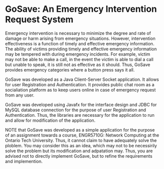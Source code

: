 <h1>GoSave: An Emergency Intervention Request System</h1>

Emergency intervention is necessary to minimize the degree and rate of damage or harm arising from emergency situations. However, intervention effectiveness is a function of timely and effective emergency information. The ability of victims providing timely and effective emergency information may be tempered with during emergency incidents. For example, victim may not be able to make a call, in the event the victim is able to dial a call but unable to speak, it is still not as effective as it should. Thus, GoSave provides emergency categories where a button press says it all.

GoSave was developed as a Java Client-Server Socket application. It allows for user Registration and Authentication. It provides public chat room as a socialiation platform as to keep users online in case of emergency request from any user.

GoSave was developed using Javafx for the interface design and JDBC for MySQL database connection for the purpose of user Registration and Authentication. Thus, the libraries are necessary for the application to run and allow for modification of the application.

NOTE that GoSave was developed as a simple application for the purpose of an assignment towards a course, ENGR5710G: Network Computing at the Ontario Tech University. Thus, it cannot claim to have adequately solve the ploblem. You may consider this as an idea, which may not to be necessirily solve the problem but its modification and adpatation may. Thus, you are advised not to directly implement GoSave, but to refine the requirements and implemention.

